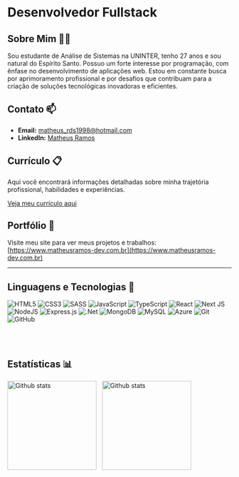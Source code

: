 # **Desenvolvedor Fullstack**

## Sobre Mim 🧑‍💻
Sou estudante de Análise de Sistemas na UNINTER, tenho 27 anos e sou natural do Espírito Santo. Possuo um forte interesse por programação, com ênfase no desenvolvimento de aplicações web. Estou em constante busca por aprimoramento profissional e por desafios que contribuam para a criação de soluções tecnológicas inovadoras e eficientes.

## Contato 📫
- **Email:** [matheus_rds1998@hotmail.com](mailto:matheus_rds1998@hotmail.com)
- **LinkedIn:** [Matheus Ramos](https://www.linkedin.com/in/matheusramos-dev/)

## Currículo 📋 
Aqui você encontrará informações detalhadas sobre minha trajetória profissional, habilidades e experiências.

[Veja meu currículo aqui](https://www.matheusramos-dev.com.br/CurriculoMatheusRamos-Tecnologia.pdf)

## Portfólio 📂
Visite meu site para ver meus projetos e trabalhos: [https://www.matheusramos-dev.com.br](https://www.matheusramos-dev.com.br)

---
## Linguagens e Tecnologias 🤖
![HTML5](https://img.shields.io/badge/html5-%23E34F26.svg?style=for-the-badge&logo=html5&logoColor=white) ![CSS3](https://img.shields.io/badge/css3-%231572B6.svg?style=for-the-badge&logo=css3&logoColor=white) ![SASS](https://img.shields.io/badge/SASS-hotpink.svg?style=for-the-badge&logo=SASS&logoColor=white) ![JavaScript](https://img.shields.io/badge/javascript-%23323330.svg?style=for-the-badge&logo=javascript&logoColor=%23F7DF1E) ![TypeScript](https://img.shields.io/badge/typescript-%23007ACC.svg?style=for-the-badge&logo=typescript&logoColor=white) ![React](https://img.shields.io/badge/react-%2320232a.svg?style=for-the-badge&logo=react&logoColor=%2361DAFB) ![Next JS](https://img.shields.io/badge/Next-black?style=for-the-badge&logo=next.js&logoColor=white) ![NodeJS](https://img.shields.io/badge/node.js-6DA55F?style=for-the-badge&logo=node.js&logoColor=white) ![Express.js](https://img.shields.io/badge/express.js-%23404d59.svg?style=for-the-badge&logo=express&logoColor=%2361DAFB) ![.Net](https://img.shields.io/badge/.NET-5C2D91?style=for-the-badge&logo=.net&logoColor=white) ![MongoDB](https://img.shields.io/badge/MongoDB-%234ea94b.svg?style=for-the-badge&logo=mongodb&logoColor=white) ![MySQL](https://img.shields.io/badge/mysql-4479A1.svg?style=for-the-badge&logo=mysql&logoColor=white) ![Azure](https://img.shields.io/badge/azure-%230072C6.svg?style=for-the-badge&logo=microsoftazure&logoColor=white) ![Git](https://img.shields.io/badge/git-%23F05033.svg?style=for-the-badge&logo=git&logoColor=white) ![GitHub](https://img.shields.io/badge/github-%23121011.svg?style=for-the-badge&logo=github&logoColor=white)
          

<br/>
<br/>

## Estatísticas 📊 
<img align="left" height="200" alt="Github stats" style="padding-right: 10px;" src="https://github-readme-stats.vercel.app/api?username=RDSMatheus&show_icons=true&theme=dark&include_all_commits=true&locale=pt-br"/>
<img align="left" height="200" alt="Github stats" style="padding-right: 10px;" src="https://github-readme-stats.vercel.app/api/top-langs/?username=RDSMatheus&theme=dark&layout=compact&custom_title=Tecnologias&langs_count=9"/>




